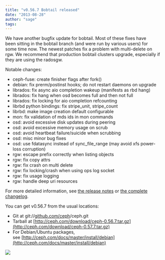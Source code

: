 ```yaml
---
title: "v0.56.7 Bobtail released"
date: "2013-08-28"
author: "sage"
tags: 
---
```


We have another bugfix update for bobtail. Most of these fixes have been sitting in the bobtail branch (and were run by various users) for some time now. The newest patches fix a problem with multi-delete on rgw. We recommend that production bobtail clusters upgrade, especially if they are using the radosgw.

Notable changes:

- ceph-fuse: create finisher flags after fork()
- debian: fix prerm/postinst hooks; do not restart daemons on upgrade
- librados: fix async aio completion wakeup (manifests as rbd hang)
- librados: fix hang when osd becomes full and then not full
- librados: fix locking for aio completion refcounting
- librbd python bindings: fix stripe\_unit, stripe\_count
- librbd: make image creation default configurable
- mon: fix validation of mds ids in mon commands
- osd: avoid excessive disk updates during peering
- osd: avoid excessive memory usage on scrub
- osd: avoid heartbeat failure/suicide when scrubbing
- osd: misc minor bug fixes
- osd: use fdatasync instead of sync\_file\_range (may avoid xfs power-loss corruption)
- rgw: escape prefix correctly when listing objects
- rgw: fix copy attrs
- rgw: fix crash on multi delete
- rgw: fix locking/crash when using ops log socket
- rgw: fix usage logging
- rgw: handle deep uri resources

For more detailed information, see [the release notes](http://ceph.com/docs/master/release-notes/#v0-56-7-bobtail) or [the complete changelog](http://ceph.com/docs/master/_downloads/v0.56.7.txt).

You can get v0.56.7 from the usual locations:

- Git at git://[github.com/ceph](http://github.com/ceph)/ceph.git
- Tarball at [http://ceph.com/download/ceph-0.56.7.tar.gz](http://ceph.com/download/ceph-0.57.7.tar.gz)
- For Debian/Ubuntu packages, see [http://ceph.com/docs/master/install/debian](http://ceph.com/docs/master/install/debian)

![](http://track.hubspot.com/__ptq.gif?a=268973&k=14&bu=http://ceph.com&r=http://ceph.com/releases/v0-56-7-bobtail-released/&bvt=rss&p=wordpress)
